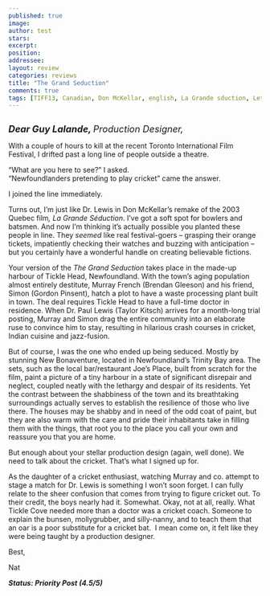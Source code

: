 ```yaml
---
published: true
image:
author: test 
stars: 
excerpt: 
position: 
addressee: 
layout: review
categories: reviews
title: "The Grand Seduction"
comments: true
tags: [TIFF13, Canadian, Don McKellar, english, La Grande sduction, Letters, Quebec, Remake, Taylor Kitch, the grand seduction, TIFF, Toronto International Film Festival]
---
```

<div><p><span class="full-image-block ssNonEditable"><span><a href="/letters/2013/9/18/the-grand-seduction.html"><img src="http://static.squarespace.com/static/5005f6bcc4aa41161b33e89e/5329cf1fe4b07c068ebf74de/5329cf1fe4b07c068ebf78c5/1379518113001/The%20Grand%20Seduction.jpg" alt="" /></a></span></span></p>
<p><em><strong style="font-size:130%;">Dear Guy Lalande, </strong><span style="font-size:130%;">Production Designer,</span></em></p>
<p>With a couple of hours to kill at the recent Toronto International Film Festival, I drifted past a long line of people outside a theatre.</p>
<p>&ldquo;What are you here to see?&rdquo; I asked.<br />&ldquo;Newfoundlanders pretending to play cricket&rdquo; came the answer.</p>
<p>I joined the line immediately.</p>
<p>Turns out, I&rsquo;m just like Dr. Lewis in Don McKellar&rsquo;s remake of the 2003 Quebec film<em>, La Grande S</em><em>&eacute;</em><em>duction</em>. I&rsquo;ve got a soft spot for bowlers and batsmen. And now I&rsquo;m thinking it&rsquo;s actually possible you planted these people in line. They <em>seemed</em> like real festival-goers &ndash; grasping their orange tickets, impatiently checking their watches and buzzing with anticipation &ndash; but you certainly have a wonderful handle on creating believable fictions.</p>
<p>Your version of the <em>The Grand Seduction</em> takes place in the made-up harbour of Tickle Head, Newfoundland. With the town&rsquo;s aging population almost entirely destitute, Murray French (Brendan Gleeson) and his friend, Simon (Gordon Pinsent), hatch a plot to have a waste processing plant built in town. The deal requires Tickle Head to have a full-time doctor in residence. When Dr. Paul Lewis (Taylor Kitsch) arrives for a month-long trial posting, Murray and Simon drag the entire community into an elaborate ruse to convince him to stay, resulting in hilarious crash courses in cricket, Indian cuisine and jazz-fusion.</p>
<p>But of course, I was the one who ended up being seduced. Mostly by stunning New Bonaventure, located in Newfoundland&rsquo;s Trinity Bay area. The sets, such as the local bar/restaurant Joe&rsquo;s Place, built from scratch for the film, paint a picture of a tiny harbour in a state of significant disrepair and neglect, coupled neatly with the lethargy and despair of its residents. Yet the contrast between the shabbiness of the town and its breathtaking surroundings actually serves to establish the resilience of those who live there. The houses may be shabby and in need of the odd coat of paint, but they are also warm with the care and pride their inhabitants take in filling them with the things, that root you to the place you call your own and reassure you that you are home.</p>
<p>But enough about your stellar production design (again, well done). We need to talk about the cricket. That&rsquo;s what I signed up for.</p>
<p>As the daughter of a cricket enthusiast, watching Murray and co. attempt to stage a match for Dr. Lewis is something I won&rsquo;t soon forget. I can fully relate to the sheer confusion that comes from trying to figure cricket out. To their credit, the boys nearly had it. Somewhat. Okay, not at all, really. What Tickle Cove needed more than a doctor was a cricket coach. Someone to explain the bunsen, mollygrubber, and silly-nanny, and to teach them that an oar is a poor substitute for a cricket bat. &nbsp;I mean come on, it felt like they were being taught by a production designer.</p>
<p>Best,</p>
<p>Nat</p>
<p><strong><em>Status: Priority Post (4.5/5)</em></strong></p></div>
